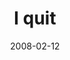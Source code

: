 ---
layout: base.njk
title : 'I quit' 
view_title : 'I quit' 
year : '2008' 
date : '2008-02-12' 
img_file : '/drawing/iquit.png' 
html_file : 'iquit' 
next_html : 'isitbecauseimugly.html' 
year_order : '67' 
permalink : "title/{{html_file}}.html"
---